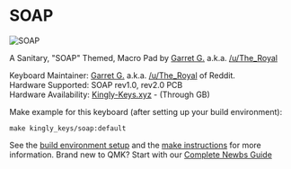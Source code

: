 SOAP
===

![SOAP](https://i.imgur.com/6h6O4QP.png)

A Sanitary, "SOAP" Themed, Macro Pad by [Garret G.](https://github.com/TheRoyalSweatshirt) a.k.a. [/u/The_Royal](https://www.reddit.com/user/The_Royal)  

Keyboard Maintainer: [Garret G.](https://github.com/TheRoyalSweatshirt) a.k.a. [/u/The_Royal](https://www.reddit.com/user/The_Royal/) of Reddit.  
Hardware Supported: SOAP rev1.0, rev2.0 PCB  
Hardware Availability: [Kingly-Keys.xyz](https://kingly-keys.xyz/) - (Through GB)  

Make example for this keyboard (after setting up your build environment):

    make kingly_keys/soap:default

See the [build environment setup](https://docs.qmk.fm/#/getting_started_build_tools) and the [make instructions](https://docs.qmk.fm/#/getting_started_make_guide) for more information.  Brand new to QMK? Start with our [Complete Newbs Guide](https://docs.qmk.fm/#/newbs)
